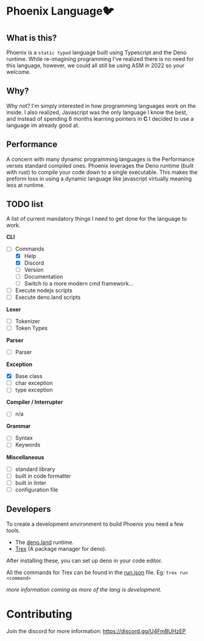 # Phoenix Language🐦

## What is this?

Phoenix is a `static typed` language built using Typescript and the Deno
runtime. While re-imagining programming I've realized there is no need for this
language, however, we could all still be using ASM in 2022 so your welcome.

## Why?

Why not? I'm simply interested in how programming languages work on the inside.
I also realized, Javascript was the only language I know the best, and instead
of spending 6 months learning pointers in **C** I decided to use a language im
already good at.

## Performance

A concern with many dynamic programming languages is the Performance verses
standard compiled ones. Phoenix leverages the Deno runtime (built with rust) to
compile your code down to a single executable. This makes the preform loss in
using a dynamic language like javascript virtually meaning less at runtime.

## TODO list

A list of current mandatory things I need to get done for the language to work.

**CLI**

- [ ] Commands
  - [x] Help
  - [x] Discord
  - [ ] Version
  - [ ] Documentation
  - [ ] Switch to a more modern cmd framework...
- [ ] Execute nodejs scripts
- [ ] Execute deno.land scripts

**Lexer**

- [ ] Tokenizer
- [ ] Token Types

**Parser**

- [ ] Parser

**Exception**

- [x] Base class
- [ ] char exception
- [ ] type exception

**Compiler / Interrupter**

- [ ] n/a

**Grammar**

- [ ] Syntax
- [ ] Keywords

**Miscellaneous**

- [ ] standard library
- [ ] built in code formatter
- [ ] built in linter
- [ ] configuration file

## Developers

To create a development environment to build Phoenix you need a few tools.

- The [deno.land](https://deno.land/) runtime.
- [Trex](https://github.com/crewdevio/Trex) (A package manager for deno).

After installing these, you can set up deno in your code editor.

All the commands for Trex can be found in the [run.json](./run.json) file. Eg:
`trex run <command>`

_more information coming as more of the lang is development._

# Contributing

Join the discord for more information: https://discord.gg/U4FmBUHzEP
